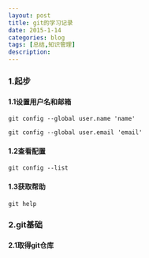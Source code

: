 ```yaml
---
layout: post
title: git的学习记录
date: 2015-1-14
categories: blog
tags: [总结,知识管理]
description: 
---
```


### 1.起步

#### 1.1设置用户名和邮箱

    git config --global user.name 'name'

    git config --global user.email 'email'

#### 1.2查看配置

    git config --list

#### 1.3获取帮助

    git help


### 2.git基础

#### 2.1取得git仓库




